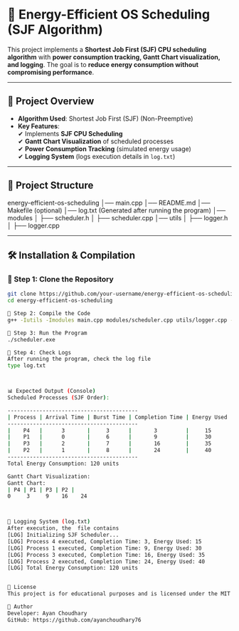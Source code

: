 # 🚀 Energy-Efficient OS Scheduling (SJF Algorithm)

This project implements a **Shortest Job First (SJF) CPU scheduling algorithm** with **power consumption tracking, Gantt Chart visualization, and logging**. The goal is to **reduce energy consumption without compromising performance**.

---

## 📌 Project Overview
- **Algorithm Used**: Shortest Job First (SJF) (Non-Preemptive)  
- **Key Features**:  
  ✔ Implements **SJF CPU Scheduling**  
  ✔ **Gantt Chart Visualization** of scheduled processes  
  ✔ **Power Consumption Tracking** (simulated energy usage)  
  ✔ **Logging System** (logs execution details in `log.txt`)

---

## 📂 Project Structure

energy-efficient-os-scheduling
│── main.cpp
│── README.md
│── Makefile (optional)
│── log.txt (Generated after running the program)
│── modules
│   ├── scheduler.h
│   ├── scheduler.cpp
│── utils
│   ├── logger.h
│   ├── logger.cpp


---

## 🛠️ Installation & Compilation
### 🔹 Step 1: Clone the Repository
```sh
git clone https://github.com/your-username/energy-efficient-os-scheduling.git
cd energy-efficient-os-scheduling

🔹 Step 2: Compile the Code
g++ -Iutils -Imodules main.cpp modules/scheduler.cpp utils/logger.cpp -o scheduler.exe

🔹 Step 3: Run the Program
./scheduler.exe

🔹 Step 4: Check Logs
After running the program, check the log file
type log.txt



📊 Expected Output (Console)
Scheduled Processes (SJF Order):

-----------------------------------------
| Process | Arrival Time | Burst Time | Completion Time | Energy Used |
-----------------------------------------
|    P4   |      3       |     3      |       3         |     15      |
|    P1   |      0       |     6      |       9         |     30      |
|    P3   |      2       |     7      |       16        |     35      |
|    P2   |      1       |     8      |       24        |     40      |
-----------------------------------------
Total Energy Consumption: 120 units

Gantt Chart Visualization:
Gantt Chart:
| P4 | P1 | P3 | P2 |
0     3     9    16    24



📑 Logging System (log.txt)
After execution, the  file contains
[LOG] Initializing SJF Scheduler...
[LOG] Process 4 executed, Completion Time: 3, Energy Used: 15
[LOG] Process 1 executed, Completion Time: 9, Energy Used: 30
[LOG] Process 3 executed, Completion Time: 16, Energy Used: 35
[LOG] Process 2 executed, Completion Time: 24, Energy Used: 40
[LOG] Total Energy Consumption: 120 units


📜 License
This project is for educational purposes and is licensed under the MIT License.

📩 Author
Developer: Ayan Choudhary
GitHub: https://github.com/ayanchoudhary76
